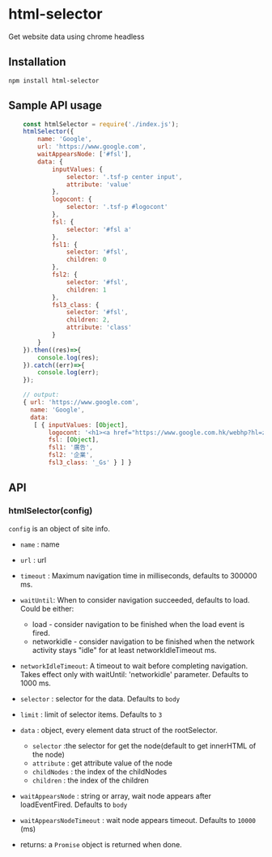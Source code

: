 # html-selector

Get website data using chrome headless

## Installation

```
npm install html-selector
```

## Sample API usage

```js
    const htmlSelector = require('./index.js');
    htmlSelector({
        name: 'Google',
        url: 'https://www.google.com',
        waitAppearsNode: ['#fsl'],
        data: {
            inputValues: { 
                selector: '.tsf-p center input',
                attribute: 'value'
            },
            logocont: {
                selector: '.tsf-p #logocont'
            },
            fsl: {
                selector: '#fsl a'
            },
            fsl1: {
                selector: '#fsl',
                children: 0
            },
            fsl2: {
                selector: '#fsl',
                children: 1
            },
            fsl3_class: {
                selector: '#fsl',
                children: 2,
                attribute: 'class'
            }
        }
    }).then((res)=>{
        console.log(res);
    }).catch((err)=>{
        console.log(err);
    });

    // output:
    { url: 'https://www.google.com',
      name: 'Google',
      data:
       [ { inputValues: [Object],
           logocont: '<h1><a href="https://www.google.com.hk/webhp?hl=zh-TW&amp;sa=X&amp;ved=0ahUKEwj9y-ytmdvUAhWIsJQKHTAmAs8QPAgD" title="Google 首頁" id="logo" data-hveid="3"><img src="/images/branding/googlelogo/2x/googlelogo_color_120x44dp.png" alt="Google" height="44" width="120" onload="google.aft&amp;&amp;google.aft(this)"></a></h1>',
           fsl: [Object],
           fsl1: '廣告',
           fsl2: '企業',
           fsl3_class: '_Gs' } ] }
```


## API

### htmlSelector(config)

`config` is an object of site info.

* `name` : name
* `url` : url
* `timeout` : Maximum navigation time in milliseconds, defaults to 300000 ms.
* `waitUntil`: When to consider navigation succeeded, defaults to load. Could be either:
    - load - consider navigation to be finished when the load event is fired.
    - networkidle - consider navigation to be finished when the network activity stays "idle" for at least networkIdleTimeout ms.
* `networkIdleTimeout`: A timeout to wait before completing navigation. Takes effect only with waitUntil: 'networkidle' parameter. Defaults to 1000 ms.
* `selector` : selector for the data. Defaults to `body`
* `limit` : limit of selector items. Defaults to `3`
* `data` : object, every element data struct of the rootSelector.
    - `selector` :the selector for get the node(default to get innerHTML of the node)
    - `attribute` : get attribute value of the node
    - `childNodes` : the index of the childNodes
    - `children` : the index of the children
* `waitAppearsNode` : string or array, wait node appears after loadEventFired. Defaults to `body`
* `waitAppearsNodeTimeout` : wait node appears timeout. Defaults to `10000` (ms)

* returns: a `Promise` object is returned when done.




